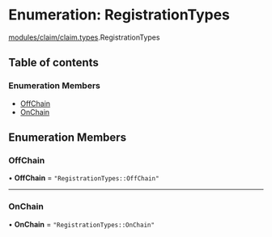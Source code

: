 # Enumeration: RegistrationTypes

[modules/claim/claim.types](../modules/modules_claim_claim_types.md).RegistrationTypes

## Table of contents

### Enumeration Members

- [OffChain](modules_claim_claim_types.RegistrationTypes.md#offchain)
- [OnChain](modules_claim_claim_types.RegistrationTypes.md#onchain)

## Enumeration Members

### OffChain

• **OffChain** = ``"RegistrationTypes::OffChain"``

___

### OnChain

• **OnChain** = ``"RegistrationTypes::OnChain"``
